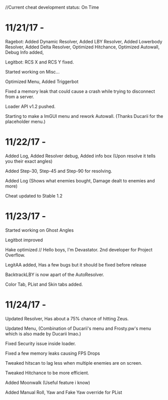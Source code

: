 //Current cheat development status: On Time

# 11/21/17 -
Ragebot: Added Dynamic Resolver, Added LBY Resolver, Added Lowerbody Resolver, Added Delta Resolver, Optimized Hitchance, Optimized Autowall, Debug Info added, 

Legitbot: RCS X and RCS Y fixed.

Started working on Misc...

Optimized Menu, Added Triggerbot 

Fixed a memory leak that could cause a crash while trying to disconnect from a server.

Loader API v1.2 pushed.

Starting to make a ImGUI menu and rework Autowall. (Thanks Ducarii for the placeholder menu.)

# 11/22/17 -
Added Log, Added Resolver debug, Added info box (Upon resolve it tells you their exact angles)

Added Step-30, Step-45 and Step-90 for resolving.

Added Log (Shows what enemies bought, Damage dealt to enemies and more)

Cheat updated to Stable 1.2

# 11/23/17 -
Started working on Ghost Angles

Legitbot improved

Hake optimized
// Hello boys, I'm Devastator. 2nd developer for Project Overflow.

LegitAA added, Has a few bugs but it should be fixed before release

BacktrackLBY is now apart of the AutoResolver.

Color Tab, PList and Skin tabs added.
# 11/24/17 -

Updated Resolver, Has about a 75% chance of hitting Zeus.

Updated Menu, (Combination of Ducarii's menu and Frosty.pw's menu which is also made by Ducarii lmao.)

Fixed Security issue inside loader.

Fixed a few memory leaks causing FPS Drops

Tweaked hitscan to lag less when multiple enemies are on screen.

Tweaked Hitchance to be more efficient.

Added Moonwalk (Useful feature i know)

Added Manual Roll, Yaw and Fake Yaw override for PList
